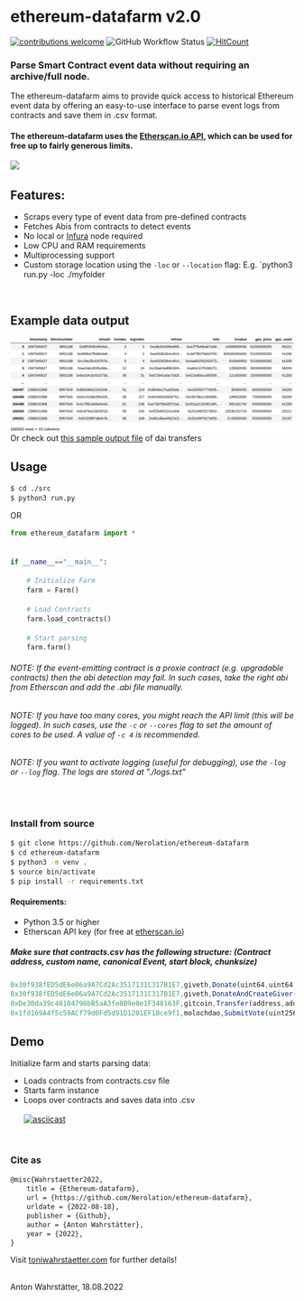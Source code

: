 # ethereum-datafarm v2.0
[![contributions welcome](https://img.shields.io/badge/contributions-welcome-brightgreen.svg?style=flat)](https://github.com/dwyl/esta/issues)
![GitHub Workflow Status](https://img.shields.io/github/workflow/status/dwyl/auth_plug/Elixir%20CI?label=build&style=flat-square)
  [![HitCount](https://hits.dwyl.com/Nerolation/ethereum-datafarm.svg?style=flat-square)](http://hits.dwyl.com/Nerolation/ethereum-datafarm)
### Parse Smart Contract event data without requiring an archive/full node. 

The ethereum-datafarm aims to provide quick access to historical Ethereum event data by offering an easy-to-use interface to parse event logs from contracts and save them in .csv format.

#### The ethereum-datafarm uses the [Etherscan.io API](https://docs.etherscan.io/), which can be used for free up to fairly generous limits.


![](https://github.com/Nerolation/ethereum-datafarm/blob/main/pic/data_pic.gif)



## Features:
* Scraps every type of event data from pre-defined contracts
* Fetches Abis from contracts to detect events
* No local or [Infura](https://infura.io/?utm_source=Nerolation_Github&utm_medium=ethereum-datafarm) node required
* Low CPU and RAM requirements 
* Multiprocessing support
* Custom storage location using the `-loc` or `--location` flag: E.g. `python3 run.py -loc ./myfolder
<br />

## Example data output
![image](sample_output/png/sample_output.png)
Or check out [this sample output file](sample_output/csv/13_11_2019.csv) of dai transfers
<br />


## Usage

```bash
$ cd ./src
$ python3 run.py
```

OR

```python
from ethereum_datafarm import *


if __name__=="__main__":
    
    # Initialize Farm
    farm = Farm()
    
    # Load Contracts
    farm.load_contracts()
    
    # Start parsing
    farm.farm()
```

###### NOTE: If the event-emitting contract is a proxie contract (e.g. upgradable contracts) then the abi detection may fail. In such cases, take the right abi from Etherscan and add the .abi file manually.
###### NOTE: If you have too many cores, you might reach the API limit (this will be logged). In such cases, use the `-c` or `--cores` flag to set the amount of cores to be used. A value of `-c 4` is recommended.
###### NOTE: If you want to activate logging (useful for debugging), use the `-log` or `--log` flag. The logs are stored at "./logs.txt"

<br />

### Install from source
```bash
$ git clone https://github.com/Nerolation/ethereum-datafarm
$ cd ethereum-datafarm
$ python3 -m venv .
$ source bin/activate
$ pip install -r requirements.txt
```



#### Requirements:

* Python 3.5 or higher
* Etherscan API key (for free at [etherscan.io](https://etherscan.io))


##### Make sure that contracts.csv has the following structure: (Contract address, custom name, canonical Event, start block, chunksize)
```js
0x30f938fED5dE6e06a9A7Cd2Ac3517131C317B1E7,giveth,Donate(uint64,uint64,address,uint256),5876857,50000
0x30f938fED5dE6e06a9A7Cd2Ac3517131C317B1E7,giveth,DonateAndCreateGiver(address,uint64,address,uint256),5876857,50000
0xDe30da39c46104798bB5aA3fe8B9e0e1F348163F,gitcoin,Transfer(address,address,uint256),12422079,50000
0x1fd169A4f5c59ACf79d0Fd5d91D1201EF1Bce9f1,molochdao,SubmitVote(uint256,address,address,uint8),7218566,50000
```

## Demo

Initialize farm and starts parsing data:
* Loads contracts from contracts.csv file
* Starts farm instance
* Loops over contracts and saves data into .csv <br /><br />
[![asciicast](https://asciinema.org/a/b0ZTp6qsZQ7iB8OHjoppow6DH.svg)](https://asciinema.org/a/b0ZTp6qsZQ7iB8OHjoppow6DH)
<br />


### Cite as

```
@misc{Wahrstaetter2022,
	title = {Ethereum-datafarm},
	url = {https://github.com/Nerolation/ethereum-datafarm},
	urldate = {2022-08-18},
	publisher = {Github},
	author = {Anton Wahrstätter},
	year = {2022},
}
```

Visit [toniwahrstaetter.com](https://toniwahrstaetter.com/) for further details!
<br/><br/>

Anton Wahrstätter, 18.08.2022
